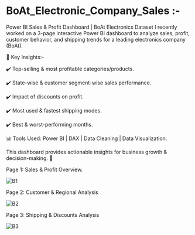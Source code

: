# BoAt_Electronic_Company_Sales :-

Power BI Sales & Profit Dashboard | BoAt Electronics Dataset
I recently worked on a 3-page interactive Power BI dashboard to analyze sales, profit, customer behavior, and shipping trends for a leading electronics company (BoAt).

🔹 Key Insights:-

 ✔️ Top-selling & most profitable categories/products. 
 
 ✔️ State-wise & customer segment-wise sales performance. 
 
 ✔️ Impact of discounts on profit. 
 
 ✔️ Most used & fastest shipping modes.
 
 ✔️ Best & worst-performing months.
 
📊 Tools Used: Power BI | DAX | Data Cleaning | Data Visualization. 

This dashboard provides actionable insights for business growth & decision-making. 🚀


Page 1: Sales & Profit Overview.

![B1](https://github.com/user-attachments/assets/d72afc3d-b272-437e-8834-c50f323cb0f6)

Page 2: Customer & Regional Analysis

![B2](https://github.com/user-attachments/assets/880f6503-147e-40bc-8f19-2745157e5f51)

Page 3: Shipping & Discounts Analysis

![B3](https://github.com/user-attachments/assets/6c8b24f1-c20b-4006-985c-8705d32a270f)
